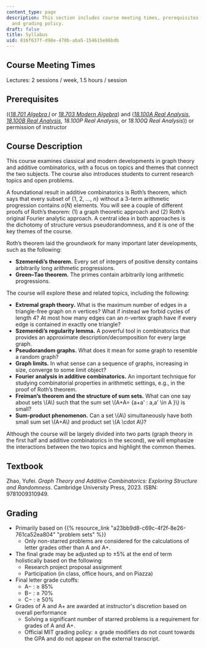 ```yaml
---
content_type: page
description: This section includes course meeting times, prerequisites, course description,
  and grading policy.
draft: false
title: Syllabus
uid: 816f637f-d98e-470b-aba5-154615e86bdb
---
```

## Course Meeting Times

Lectures: 2 sessions / week, 1.5 hours / session

## Prerequisites

(([*18.701 Algebra I*](https://ocw.mit.edu/courses/18-701-algebra-i-fall-2010/) or [*18.703 Modern Algebra*](https://ocw.mit.edu/courses/18-703-modern-algebra-spring-2013/)) and ([*18.100A Real Analysis*](https://ocw.mit.edu/courses/18-100a-real-analysis-fall-2020/), [*18.100B Real Analysis*](https://ocw.mit.edu/courses/18-100b-analysis-i-fall-2010/), *18.100P Real Analysis*, or *18.100Q Real Analysis*)) or permission of instructor

## Course Description

This course examines classical and modern developments in graph theory and additive combinatorics, with a focus on topics and themes that connect the two subjects. The course also introduces students to current research topics and open problems.

A foundational result in additive combinatorics is Roth’s theorem, which says that every subset of {1, 2, …, *n*} without a 3-term arithmetic progression contains *o*(*N*) elements. You will see a couple of different proofs of Roth’s theorem: (1) a graph theoretic approach and (2) Roth’s original Fourier analytic approach. A central idea in both approaches is the dichotomy of structure versus pseudorandomness, and it is one of the key themes of the course.

Roth’s theorem laid the groundwork for many important later developments, such as the following:

- **Szemerédi’s theorem.** Every set of integers of positive density contains arbitrarily long arithmetic progressions.
- **Green–Tao theorem.** The primes contain arbitrarily long arithmetic progressions.

The course will explore these and related topics, including the following:

- **Extremal graph theory.** What is the maximum number of edges in a triangle-free graph on *n* vertices? What if instead we forbid cycles of length 4? At most how many edges can an *n*\-vertex graph have if every edge is contained in exactly one triangle?
- **Szemerédi’s regularity lemma.** A powerful tool in combinatorics that provides an approximate description/decomposition for every large graph.
- **Pseudorandom graphs.** What does it mean for some graph to resemble a random graph?
- **Graph limits.** In what sense can a sequence of graphs, increasing in size, converge to some limit object?
- **Fourier analysis in additive combinatorics.** An important technique for studying combinatorial properties in arithmetic settings, e.g., in the proof of Roth’s theorem.
- **Freiman’s theorem and the structure of sum sets.** What can one say about sets \\(A\\) such that the sum set \\(A+A= {a+a' : a,a' \in A }\\) is small?
- **Sum-product phenomenon.** Can a set \\(A\\) simultaneously have both small sum set \\(A+A\\) and product set \\(A \cdot A\\)?

Although the course will be largely divided into two parts (graph theory in the first half and additive combinatorics in the second), we will emphasize the interactions between the two topics and highlight the common themes.

## Textbook

Zhao, Yufei. *Graph Theory and Additive Combinatorics: Exploring Structure and Randomness*. Cambridge University Press, 2023. ISBN: 9781009310949.

## Grading

- Primarily based on {{% resource_link "a23bb9d8-c69c-4f2f-8e26-761ca52ea804" "problem sets" %}}
    - Only non-starred problems are considered for the calculations of letter grades other than A and A+.
- The final grade may be adjusted up to ±5% at the end of term holistically based on the following:
    - Research project proposal assignment
    - Participation (in class, office hours, and on Piazza)
- Final letter grade cutoffs:
    - A− : ≥ 85%
    - B− : ≥ 70%
    - C− : ≥ 50%
- Grades of A and A+ are awarded at instructor's discretion based on overall performance
    - Solving a significant number of starred problems is a requirement for grades of A and A+.
    - Official MIT grading policy: ± grade modifiers do not count towards the GPA and do not appear on the external transcript.
